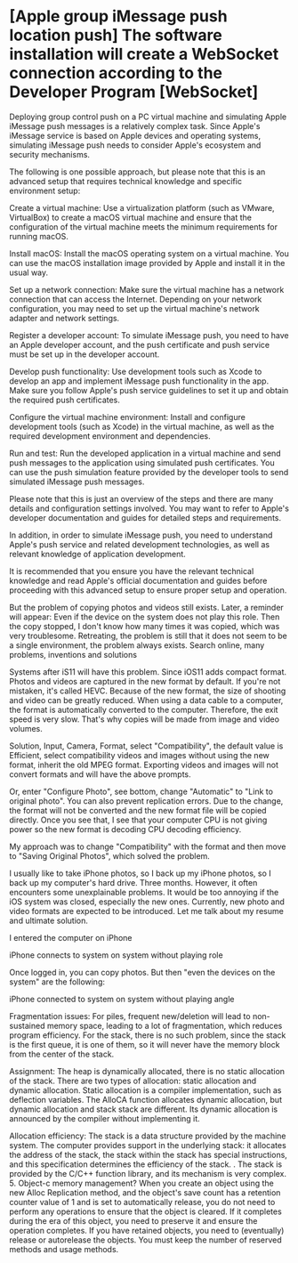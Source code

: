 # [Apple group iMessage push location push] The software installation will create a WebSocket connection according to the Developer Program [WebSocket]

Deploying group control push on a PC virtual machine and simulating Apple iMessage push messages is a relatively complex task. Since Apple's iMessage service is based on Apple devices and operating systems, simulating iMessage push needs to consider Apple's ecosystem and security mechanisms.

The following is one possible approach, but please note that this is an advanced setup that requires technical knowledge and specific environment setup:

Create a virtual machine: Use a virtualization platform (such as VMware, VirtualBox) to create a macOS virtual machine and ensure that the configuration of the virtual machine meets the minimum requirements for running macOS.

Install macOS: Install the macOS operating system on a virtual machine. You can use the macOS installation image provided by Apple and install it in the usual way.

Set up a network connection: Make sure the virtual machine has a network connection that can access the Internet. Depending on your network configuration, you may need to set up the virtual machine's network adapter and network settings.

Register a developer account: To simulate iMessage push, you need to have an Apple developer account, and the push certificate and push service must be set up in the developer account.

Develop push functionality: Use development tools such as Xcode to develop an app and implement iMessage push functionality in the app. Make sure you follow Apple's push service guidelines to set it up and obtain the required push certificates.

Configure the virtual machine environment: Install and configure development tools (such as Xcode) in the virtual machine, as well as the required development environment and dependencies.

Run and test: Run the developed application in a virtual machine and send push messages to the application using simulated push certificates. You can use the push simulation feature provided by the developer tools to send simulated iMessage push messages.

Please note that this is just an overview of the steps and there are many details and configuration settings involved. You may want to refer to Apple's developer documentation and guides for detailed steps and requirements.

In addition, in order to simulate iMessage push, you need to understand Apple's push service and related development technologies, as well as relevant knowledge of application development.

It is recommended that you ensure you have the relevant technical knowledge and read Apple's official documentation and guides before proceeding with this advanced setup to ensure proper setup and operation.




But the problem of copying photos and videos still exists. Later, a reminder will appear: Even if the device on the system does not play this role. Then the copy stopped, I don't know how many times it was copied, which was very troublesome. Retreating, the problem is still that it does not seem to be a single environment, the problem always exists. Search online, many problems, inventions and solutions

Systems after iS11 will have this problem. Since iOS11 adds compact format. Photos and videos are captured in the new format by default. If you're not mistaken, it's called HEVC. Because of the new format, the size of shooting and video can be greatly reduced. When using a data cable to a computer, the format is automatically converted to the computer. Therefore, the exit speed is very slow. That's why copies will be made from image and video volumes.

Solution, Input, Camera, Format, select "Compatibility", the default value is Efficient, select compatibility videos and images without using the new format, inherit the old MPEG format. Exporting videos and images will not convert formats and will have the above prompts.

Or, enter "Configure Photo", see bottom, change "Automatic" to "Link to original photo". You can also prevent replication errors. Due to the change, the format will not be converted and the new format file will be copied directly. Once you see that, I see that your computer CPU is not giving power so the new format is decoding CPU decoding efficiency.

My approach was to change "Compatibility" with the format and then move to "Saving Original Photos", which solved the problem.



I usually like to take iPhone photos, so I back up my iPhone photos, so I back up my computer's hard drive. Three months. However, it often encounters some unexplainable problems. It would be too annoying if the iOS system was closed, especially the new ones. Currently, new photo and video formats are expected to be introduced. Let me talk about my resume and ultimate solution.

I entered the computer on iPhone

iPhone connects to system on system without playing role




Once logged in, you can copy photos. But then "even the devices on the system" are the following:

iPhone connected to system on system without playing angle

Fragmentation issues: For piles, frequent new/deletion will lead to non-sustained memory space, leading to a lot of fragmentation, which reduces program efficiency. For the stack, there is no such problem, since the stack is the first queue, it is one of them, so it will never have the memory block from the center of the stack.

Assignment: The heap is dynamically allocated, there is no static allocation of the stack. There are two types of allocation: static allocation and dynamic allocation. Static allocation is a compiler implementation, such as deflection variables. The AlloCA function allocates dynamic allocation, but dynamic allocation and stack stack are different. Its dynamic allocation is announced by the compiler without implementing it.

Allocation efficiency: The stack is a data structure provided by the machine system. The computer provides support in the underlying stack: it allocates the address of the stack, the stack within the stack has special instructions, and this specification determines the efficiency of the stack. . The stack is provided by the C/C++ function library, and its mechanism is very complex. 5. Object-c memory management? When you create an object using the new Alloc Replication method, and the object's save count has a retention counter value of 1 and is set to automatically release, you do not need to perform any operations to ensure that the object is cleared. If it completes during the era of this object, you need to preserve it and ensure the operation completes. If you have retained objects, you need to (eventually) release or autorelease the objects. You must keep the number of reserved methods and usage methods.